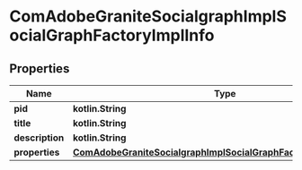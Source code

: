 
# ComAdobeGraniteSocialgraphImplSocialGraphFactoryImplInfo

## Properties
Name | Type | Description | Notes
------------ | ------------- | ------------- | -------------
**pid** | **kotlin.String** |  |  [optional]
**title** | **kotlin.String** |  |  [optional]
**description** | **kotlin.String** |  |  [optional]
**properties** | [**ComAdobeGraniteSocialgraphImplSocialGraphFactoryImplProperties**](ComAdobeGraniteSocialgraphImplSocialGraphFactoryImplProperties.md) |  |  [optional]



